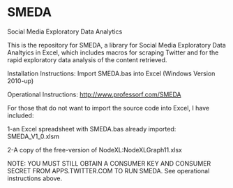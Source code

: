 # SMEDA
Social Media Exploratory Data Analytics

This is the repository for SMEDA, a library for Social Media Exploratory Data Analtyics in Excel, which includes macros for scraping Twitter and for the rapid exploratory data analysis of the content retrieved.

Installation Instructions:
Import SMEDA.bas into Excel (Windows Version 2010-up)

Operational Instructions: http://www.professorf.com/SMEDA

For those that do not want to import the source code into Excel, I have included:

1-an Excel spreadsheet with SMEDA.bas already imported: SMEDA_V1_0.xlsm

2-A copy of the free-version of NodeXL:NodeXLGraph11.xlsx


NOTE: YOU MUST STILL OBTAIN A CONSUMER KEY AND CONSUMER SECRET FROM APPS.TWITTER.COM TO RUN SMEDA.  See operational instructions above.
